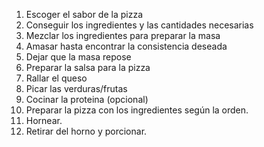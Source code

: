 1. Escoger el sabor de la pizza
2. Conseguir los ingredientes y las cantidades necesarias
3. Mezclar los ingredientes para preparar la masa
4. Amasar hasta encontrar la consistencia deseada
5. Dejar que la masa repose
6. Preparar la salsa para la pizza
7. Rallar el queso
8. Picar las verduras/frutas
9. Cocinar la proteina (opcional)
10. Preparar la pizza con los ingredientes según la orden.
11. Hornear.
12. Retirar del horno y porcionar.
